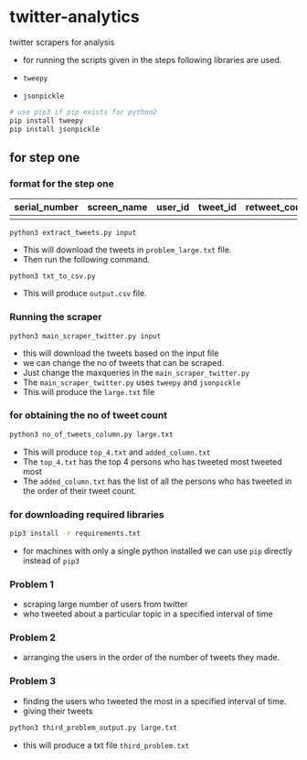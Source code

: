 # twitter-analytics
twitter scrapers for analysis

* for running the scripts given in the steps following libraries are used.

* `tweepy`
* `jsonpickle`

```bash
# use pip3 if pip exists for python2
pip install tweepy
pip install jsonpickle
```

## for step one

### format for the step one

|serial_number | screen_name| user_id| tweet_id| retweet_count| date| tweet|
| ----         |  ----------| -------| --------| --------     | --- | ---- |
|              |            |        |         |              |     |      |

```python3
python3 extract_tweets.py input
```
* This will download the tweets in `problem_large.txt` file.
* Then run the following command.

```python3
python3 txt_to_csv.py
```
* This will produce `output.csv` file.

### Running the scraper
```python3
python3 main_scraper_twitter.py input
```

* this will download the tweets based on the input file
* we can change the no of tweets that can be scraped.
* Just change the maxqueries in the `main_scraper_twitter.py`
* The `main_scraper_twitter.py` uses `tweepy` and `jsonpickle`
* This will produce the `large.txt` file

### for obtaining the no of tweet count
```bash
python3 no_of_tweets_column.py large.txt
```

* This will produce `top_4.txt` and `added_column.txt`
* The `top_4.txt` has the top 4 persons who has tweeted most tweeted most
* The `added_column.txt` has the list of all the persons who has tweeted
  in the order of their tweet count.

### for downloading required libraries
```bash
pip3 install -r requirements.txt
```

* for machines with only a single python installed we can use `pip` directly instead of `pip3`

### Problem 1
* scraping large number of users from twitter
* who tweeted about a particular topic in a specified interval of time

### Problem 2
* arranging the users in the order of the number of tweets they made.

### Problem 3
* finding the users who tweeted the most in a specified interval of time.
* giving their tweets

```bash
python3 third_problem_output.py large.txt
```

* this will produce a txt file `third_problem.txt`
